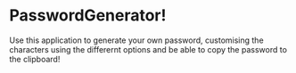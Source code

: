 # PasswordGenerator!

Use this application to generate your own password, 
customising the characters using the differernt options 
and be able to copy the password to the clipboard! 
